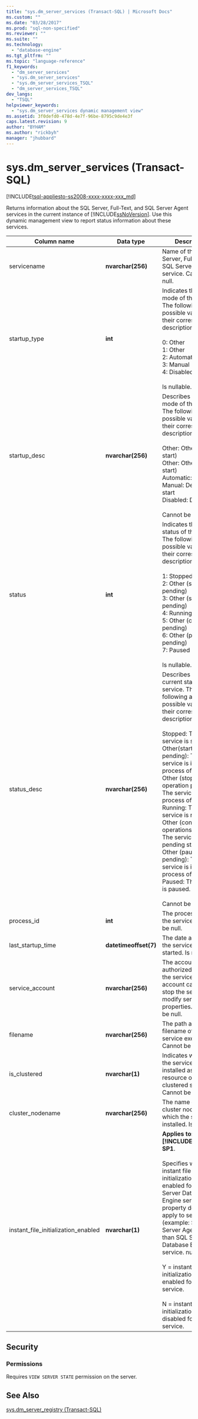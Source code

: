 ```yaml
---
title: "sys.dm_server_services (Transact-SQL) | Microsoft Docs"
ms.custom: ""
ms.date: "03/28/2017"
ms.prod: "sql-non-specified"
ms.reviewer: ""
ms.suite: ""
ms.technology: 
  - "database-engine"
ms.tgt_pltfrm: ""
ms.topic: "language-reference"
f1_keywords: 
  - "dm_server_services"
  - "sys.dm_server_services"
  - "sys.dm_server_services_TSQL"
  - "dm_server_services_TSQL"
dev_langs: 
  - "TSQL"
helpviewer_keywords: 
  - "sys.dm_server_services dynamic management view"
ms.assetid: 3f0defd0-478d-4e7f-96be-8795c9de4e3f
caps.latest.revision: 9
author: "BYHAM"
ms.author: "rickbyh"
manager: "jhubbard"
---
```

# sys.dm_server_services (Transact-SQL)
[!INCLUDE[tsql-appliesto-ss2008-xxxx-xxxx-xxx_md](../../includes/tsql-appliesto-ss2008-xxxx-xxxx-xxx-md.md)]

  Returns information about the SQL Server, Full-Text, and SQL Server Agent services in the current instance of [!INCLUDE[ssNoVersion](../../includes/ssnoversion-md.md)]. Use this dynamic management view to report status information about these services.  
  
 
|Column name|Data type|Description|  
|-----------------|---------------|-----------------|  
|servicename|**nvarchar(256)**|Name of the SQL Server, Full-text, or SQL Server Agent service. Cannot be null.|  
|startup_type|**int**|Indicates the start mode of the service. The following are the possible values and their corresponding descriptions.<br /><br /> 0: Other<br />1: Other<br />2: Automatic<br />3: Manual<br />4: Disabled<br /><br /> Is nullable.|  
|startup_desc|**nvarchar(256)**|Describes the start mode of the service. The following are the possible values and their corresponding descriptions.<br /><br /> Other: Other (boot start)<br />Other: Other (system start)<br />Automatic: Auto start<br />Manual: Demand start<br />Disabled: Disabled<br /><br /> Cannot be null.|  
|status|**int**|Indicates the current status of the service. The following are the possible values and their corresponding descriptions.<br /><br /> 1: Stopped<br />2: Other (start pending)<br />3: Other (stop pending)<br />4: Running<br />5: Other (continue pending)<br />6: Other (pause pending)<br />7: Paused<br /><br /> Is nullable.|  
|status_desc|**nvarchar(256)**|Describes the current status of the service. The following are the possible values and their corresponding descriptions.<br /><br /> Stopped: The service is stopped.<br />Other(start operation pending): The service is in the process of starting.<br />Other (stop operation pending): The service is in the process of stopping.<br />Running: The service is running.<br />Other (continue operations pending): The service is in a pending state.<br />Other (pause pending): The service is in the process of pausing.<br />Paused: The service is paused.<br /><br /> Cannot be null.|  
|process_id|**int**|The process ID of the service. Cannot be null.|  
|last_startup_time|**datetimeoffset(7)**|The date and time the service was last started. Is nullable.|  
|service_account|**nvarchar(256)**|The account authorized to control the service. This account can start or stop the service, or modify service properties. Cannot be null.|  
|filename|**nvarchar(256)**|The path and filename of the service executable. Cannot be null.|  
|is_clustered|**nvarchar(1)**|Indicates whether the service is installed as a resource of a clustered server. Cannot be null.|  
|cluster_nodename|**nvarchar(256)**|The name of the cluster node on which the service is installed. Is nullable.|
|instant_file_initialization_enabled|**nvarchar(1)**|**Applies to: Starting [!INCLUDE[ssSQL15](../../includes/sssql15-md.md)] SP1**.<br /><br />Specifies whether instant file initialization is enabled for SQL Server Database Engine service. This property does not apply to services (example: SQL Server Agent) other than SQL Server Database Engine service. nullable.<br /><br />Y = instant file initialization is enabled for the service.<br /><br />N = instant file initialization is disabled for the service.|  
  
## Security  
  
### Permissions  
 Requires `VIEW SERVER STATE` permission on the server.  
  
## See Also  
 [sys.dm_server_registry &#40;Transact-SQL&#41;](../../relational-databases/system-dynamic-management-views/sys-dm-server-registry-transact-sql.md)  
  
  
